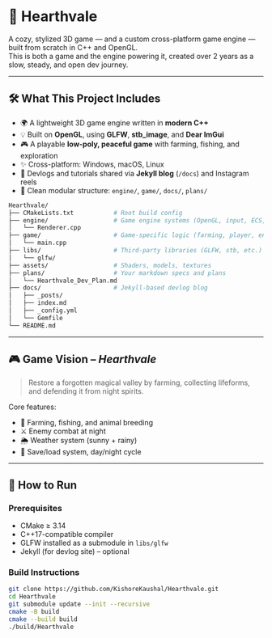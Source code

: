 # 🌿 Hearthvale

A cozy, stylized 3D game — and a custom cross-platform game engine — built from scratch in C++ and OpenGL.  
This is both a game and the engine powering it, created over 2 years as a slow, steady, and open dev journey.

---

## 🛠️ What This Project Includes

- 🌍 A lightweight 3D game engine written in **modern C++**
- 💡 Built on **OpenGL**, using **GLFW**, **stb_image**, and **Dear ImGui**
- 🎮 A playable **low-poly, peaceful game** with farming, fishing, and exploration
- ✨ Cross-platform: Windows, macOS, Linux
- 📖 Devlogs and tutorials shared via **Jekyll blog** (`/docs`) and Instagram reels
- 📂 Clean modular structure: `engine/`, `game/`, `docs/`, `plans/`

```bash
Hearthvale/
├── CMakeLists.txt           # Root build config
├── engine/                  # Game engine systems (OpenGL, input, ECS, etc.)
│   └── Renderer.cpp
├── game/                    # Game-specific logic (farming, player, enemies)
│   └── main.cpp
├── libs/                    # Third-party libraries (GLFW, stb, etc.)
│   └── glfw/
├── assets/                  # Shaders, models, textures
├── plans/                   # Your markdown specs and plans
│   └── Hearthvale_Dev_Plan.md
├── docs/                    # Jekyll-based devlog blog
│   ├── _posts/
│   ├── index.md
│   ├── _config.yml
│   └── Gemfile
└── README.md
```

---

## 🎮 Game Vision – *Hearthvale*

> Restore a forgotten magical valley by farming, collecting lifeforms, and defending it from night spirits.

Core features:
- 🌱 Farming, fishing, and animal breeding
- ⚔️ Enemy combat at night
- 🌦️ Weather system (sunny + rainy)
- 🛌 Save/load system, day/night cycle

---

## 🚀 How to Run

### Prerequisites
- CMake ≥ 3.14
- C++17-compatible compiler
- GLFW installed as a submodule in `libs/glfw`
- Jekyll (for devlog site) – optional

### Build Instructions
```bash
git clone https://github.com/KishoreKaushal/Hearthvale.git
cd Hearthvale
git submodule update --init --recursive
cmake -B build
cmake --build build
./build/Hearthvale
